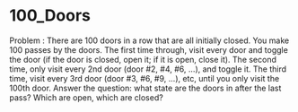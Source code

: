 # 100_Doors
Problem : There are 100 doors in a row that are all initially closed. You make 100 passes by the doors. The
first time through, visit every door and  toggle  the door  (if the door is closed,  open it;   if it is open,
close it). The second time, only visit every 2nd door   (door #2, #4, #6, ...),   and toggle it. The third
time, visit every 3rd door   (door #3, #6, #9, ...), etc,   until you only visit the 100th door. Answer the
question:   what state are the doors in after the last pass?   Which are open, which are closed?

